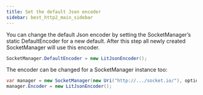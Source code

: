 ```yaml
---
title: Set the default Json encoder
sidebar: best_http2_main_sidebar
---
```


You can change the default Json encoder by setting the SocketManager’s static DefaultEncoder for a new default. After this step all newly created SocketManager will use this encoder.

```csharp
SocketManager.DefaultEncoder = new LitJsonEncoder();
```

The encoder can be changed for a SocketManager instance too: 
```csharp
var manager = new SocketManager(new Uri("http://.../socket.io/"), options);
manager.Encoder = new LitJsonEncoder();
```